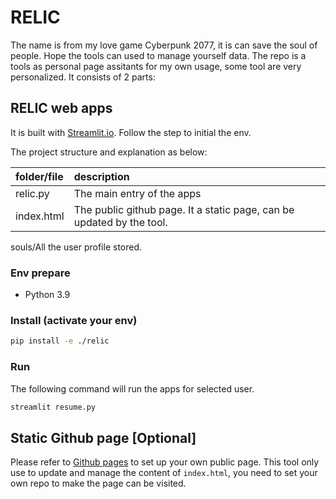 # RELIC

The name is from my love game Cyberpunk 2077, it is can save the soul of people. Hope the tools can used to manage yourself data.
The repo is a tools as personal page assitants for my own usage, some tool are very personalized. It consists of 2 parts:

## RELIC web apps

It is built with [Streamlit.io](https://streamlit.io/). Follow the step to initial the env.

The project structure and explanation as below:

folder/file|description
:---|:---
relic.py|The main entry of the apps
index.html|The public github page. It a static page, can be updated by the tool.
souls/All the user profile stored.

### Env prepare

- Python 3.9

### Install (activate your env)

```bash
pip install -e ./relic
```

### Run

The following command will run the apps for selected user.

```bash
streamlit resume.py
```

## Static Github page [Optional]

Please refer to [Github pages](https://pages.github.com/) to set up your own public page. This tool only use to update and manage the content of `index.html`, you need to set your own repo to make the page can be visited.